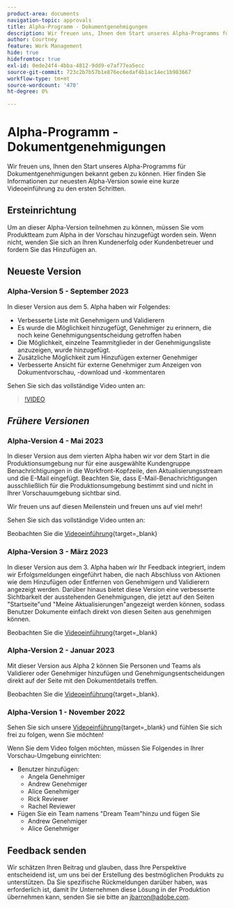```yaml
---
product-area: documents
navigation-topic: approvals
title: Alpha-Programm - Dokumentgenehmigungen
description: Wir freuen uns, Ihnen den Start unseres Alpha-Programms für Dokumentgenehmigungen bekannt geben zu können. Hier finden Sie Informationen zur neuesten Alpha-Version sowie eine kurze Videoeinführung zu den ersten Schritten.
author: Courtney
feature: Work Management
hide: true
hidefromtoc: true
exl-id: 0ede24f4-4bba-4812-9dd9-e7af77ea5ecc
source-git-commit: 723c2b7b57b1e876ec6edaf4b1ac14ec1b983667
workflow-type: tm+mt
source-wordcount: '470'
ht-degree: 0%

---
```


# Alpha-Programm - Dokumentgenehmigungen

Wir freuen uns, Ihnen den Start unseres Alpha-Programms für Dokumentgenehmigungen bekannt geben zu können. Hier finden Sie Informationen zur neuesten Alpha-Version sowie eine kurze Videoeinführung zu den ersten Schritten.

## Ersteinrichtung

Um an dieser Alpha-Version teilnehmen zu können, müssen Sie vom Produktteam zum Alpha in der Vorschau hinzugefügt worden sein. Wenn nicht, wenden Sie sich an Ihren Kundenerfolg oder Kundenbetreuer und fordern Sie das Hinzufügen an.

## Neueste Version

### Alpha-Version 5 - September 2023

In dieser Version aus dem 5. Alpha haben wir Folgendes:

* Verbesserte Liste mit Genehmigern und Validierern
* Es wurde die Möglichkeit hinzugefügt, Genehmiger zu erinnern, die noch keine Genehmigungsentscheidung getroffen haben
* Die Möglichkeit, einzelne Teammitglieder in der Genehmigungsliste anzuzeigen, wurde hinzugefügt.
* Zusätzliche Möglichkeit zum Hinzufügen externer Genehmiger
* Verbesserte Ansicht für externe Genehmiger zum Anzeigen von Dokumentvorschau, -download und -kommentaren

Sehen Sie sich das vollständige Video unten an:

>[!VIDEO](https://video.tv.adobe.com/v/3424613/)

## _Frühere Versionen_

### Alpha-Version 4 - Mai 2023

In dieser Version aus dem vierten Alpha haben wir vor dem Start in die Produktionsumgebung nur für eine ausgewählte Kundengruppe Benachrichtigungen in die Workfront-Kopfzeile, den Aktualisierungsstream und die E-Mail eingefügt. Beachten Sie, dass E-Mail-Benachrichtigungen ausschließlich für die Produktionsumgebung bestimmt sind und nicht in Ihrer Vorschauumgebung sichtbar sind. <!--If you're interested in having this release implemented in your production environment on June 14th, please reach out to me directly at jbarron@adobe.com.-->

Wir freuen uns auf diesen Meilenstein und freuen uns auf viel mehr!

Sehen Sie sich das vollständige Video unten an:

Beobachten Sie die [Videoeinführung](https://video.tv.adobe.com/v/3420094/){target=_blank}

### Alpha-Version 3 - März 2023

In dieser Version aus dem 3. Alpha haben wir Ihr Feedback integriert, indem wir Erfolgsmeldungen eingeführt haben, die nach Abschluss von Aktionen wie dem Hinzufügen oder Entfernen von Genehmigern und Validierern angezeigt werden. Darüber hinaus bietet diese Version eine verbesserte Sichtbarkeit der ausstehenden Genehmigungen, die jetzt auf den Seiten &quot;Startseite&quot;und &quot;Meine Aktualisierungen&quot;angezeigt werden können, sodass Benutzer Dokumente einfach direkt von diesen Seiten aus genehmigen können.

Beobachten Sie die [Videoeinführung](https://video.tv.adobe.com/v/3417854/){target=_blank}

### Alpha-Version 2 - Januar 2023

Mit dieser Version aus Alpha 2 können Sie Personen und Teams als Validierer oder Genehmiger hinzufügen und Genehmigungsentscheidungen direkt auf der Seite mit den Dokumentdetails treffen.

Beobachten Sie die [Videoeinführung](https://video.tv.adobe.com/v/3413941){target=_blank}.

### Alpha-Version 1 - November 2022

Sehen Sie sich unsere [Videoeinführung](https://video.tv.adobe.com/v/3412837){target=_blank} und fühlen Sie sich frei zu folgen, wenn Sie möchten!

Wenn Sie dem Video folgen möchten, müssen Sie Folgendes in Ihrer Vorschau-Umgebung einrichten:

* Benutzer hinzufügen:
   * Angela Genehmiger
   * Andrew Genehmiger
   * Alice Genehmiger
   * Rick Reviewer
   * Rachel Reviewer
* Fügen Sie ein Team namens &quot;Dream Team&quot;hinzu und fügen Sie
   * Andrew Genehmiger
   * Alice Genehmiger

## Feedback senden

Wir schätzen Ihren Beitrag und glauben, dass Ihre Perspektive entscheidend ist, um uns bei der Erstellung des bestmöglichen Produkts zu unterstützen. Da Sie spezifische Rückmeldungen darüber haben, was erforderlich ist, damit Ihr Unternehmen diese Lösung in der Produktion übernehmen kann, senden Sie sie bitte an [jbarron@adobe.com](mailto:jbarron@adobe.com).
